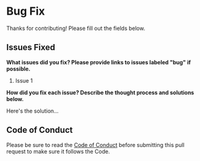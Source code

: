 # Bug Fix

Thanks for contributing! Please fill out the fields below.

## Issues Fixed

**What issues did you fix? Please provide links to issues labeled "bug" if possible.**

1. Issue 1

**How did you fix each issue? Describe the thought process and solutions below.**

Here's the solution...

## Code of Conduct

Please be sure to read the [Code of Conduct](../CODE_OF_CONDUCT.md) before submitting this pull request to make sure it follows the Code.
